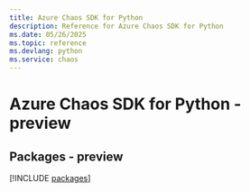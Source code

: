 ```yaml
---
title: Azure Chaos SDK for Python
description: Reference for Azure Chaos SDK for Python
ms.date: 05/26/2025
ms.topic: reference
ms.devlang: python
ms.service: chaos
---
```

# Azure Chaos SDK for Python - preview
## Packages - preview
[!INCLUDE [packages](chaos-index.md)]